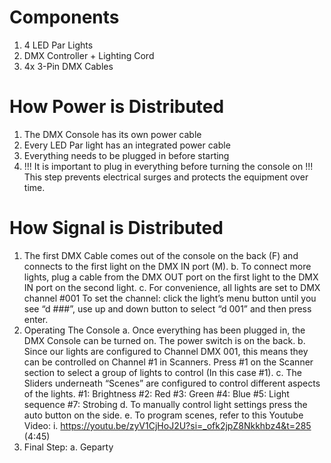 # Components
1. 4 LED Par Lights
2. DMX Controller + Lighting Cord
3. 4x 3-Pin DMX Cables
# How Power is Distributed
1. The DMX Console has its own power cable
2. Every LED Par light has an integrated power cable
3. Everything needs to be plugged in before starting
4. !!! It is important to plug in everything before turning the console on !!!
	   This step prevents electrical surges and protects the equipment over time.
# How Signal is Distributed
1. The first DMX Cable comes out of the console on the back (F) and connects to the first light on the DMX IN port (M).
b. To connect more lights, plug a cable from the DMX OUT port on the first light to
the DMX IN port on the second light.
c. For convenience, all lights are set to DMX channel #001
To set the channel: click the light’s menu button until you see “d ###”, use
up and down button to select “d 001” and then press enter.
4. Operating The Console
a. Once everything has been plugged in, the DMX Console can be turned on.
The power switch is on the back.
b. Since our lights are configured to Channel DMX 001, this means they can be
controlled on Channel #1 in Scanners.
Press #1 on the Scanner section to select a group of lights to control (In
this case #1).
c. The Sliders underneath “Scenes” are configured to control different aspects of
the lights.
#1: Brightness
#2: Red
#3: Green
#4: Blue
#5: Light sequence
#7: Strobing
d. To manually control light settings press the auto button on the side.
e. To program scenes, refer to this Youtube Video:
i. https://youtu.be/zyV1CjHoJ2U?si=_ofk2jpZ8Nkkhbz4&t=285 (4:45)
5. Final Step:
a. Geparty